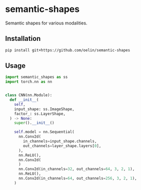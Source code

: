 # semantic-shapes

Semantic shapes for various modalities.

## Installation 

```sh
pip install git+https://github.com/oelin/semantic-shapes
```

## Usage

```python
import semantic_shapes as ss
import torch.nn as nn


class CNN(nn.Module):
  def __init__(
    self,
    input_shape: ss.ImageShape,
    factor_: ss.LayerShape,
  ) -> None:
    super().__init__()

    self.model = nn.Sequential(
      nn.Conv2d(
        in_channels=input_shape.channels,
        out_channels=layer_shape.layers[0],
      ),
      nn.ReLU(),
      nn.Conv2d(
      )
      nn.Conv2d(in_channels=32, out_channels=64, 3, 2, 1),
      nn.ReLU(),
      nn.Conv2d(in_channels=64, out_channels=256, 3, 2, 1),
    )
```
